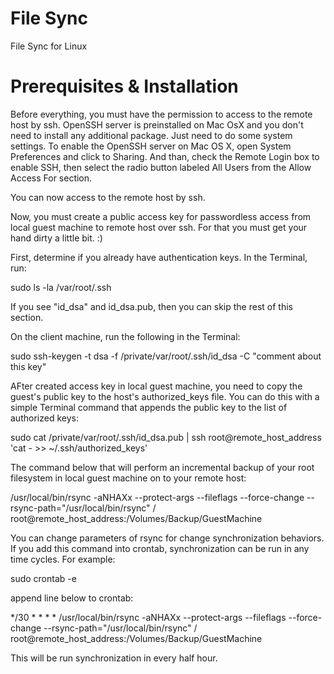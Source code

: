 File Sync
=========

File Sync for Linux


Prerequisites & Installation
============================

Before everything, you must have the permission to access to the remote host by ssh. OpenSSH server is preinstalled on Mac OsX and you don't need to install any additional package. Just need to do some system settings. To enable the OpenSSH server on Mac OS X, open System Preferences and click to Sharing. And than, check the Remote Login box to enable SSH, then select the radio button labeled All Users from the Allow Access For section.

You can now access to the remote host by ssh.

Now, you must create a public access key for passwordless access from local guest machine to remote host over ssh. For that you must get your hand dirty a little bit. :)

First, determine if you already have authentication keys. In the Terminal, run:

sudo ls -la /var/root/.ssh

If you see "id_dsa" and id_dsa.pub, then you can skip the rest of this section.

On the client machine, run the following in the Terminal:

sudo ssh-keygen -t dsa -f /private/var/root/.ssh/id_dsa -C "comment about this key"

AFter created access key in local guest machine, you need to copy the guest's public key to the host's authorized_keys file. You can do this with a simple Terminal command that appends the public key to the list of authorized keys:

sudo cat /private/var/root/.ssh/id_dsa.pub | ssh root@remote_host_address 'cat - >> ~/.ssh/authorized_keys'

The command below that will perform an incremental backup of your root filesystem in local guest machine on to your remote host:

/usr/local/bin/rsync -aNHAXx --protect-args --fileflags --force-change --rsync-path="/usr/local/bin/rsync" / root@remote_host_address:/Volumes/Backup/GuestMachine

You can change parameters of rsync for change synchronization behaviors. If you add this command into crontab, synchronization can be run in any time cycles. For example:

sudo crontab -e

append line below to crontab:

*/30 * * * * /usr/local/bin/rsync -aNHAXx --protect-args --fileflags --force-change --rsync-path="/usr/local/bin/rsync" / root@remote_host_address:/Volumes/Backup/GuestMachine

This will be run synchronization in every half hour.
